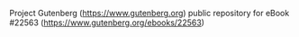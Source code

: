 Project Gutenberg (https://www.gutenberg.org) public repository for eBook #22563 (https://www.gutenberg.org/ebooks/22563)
